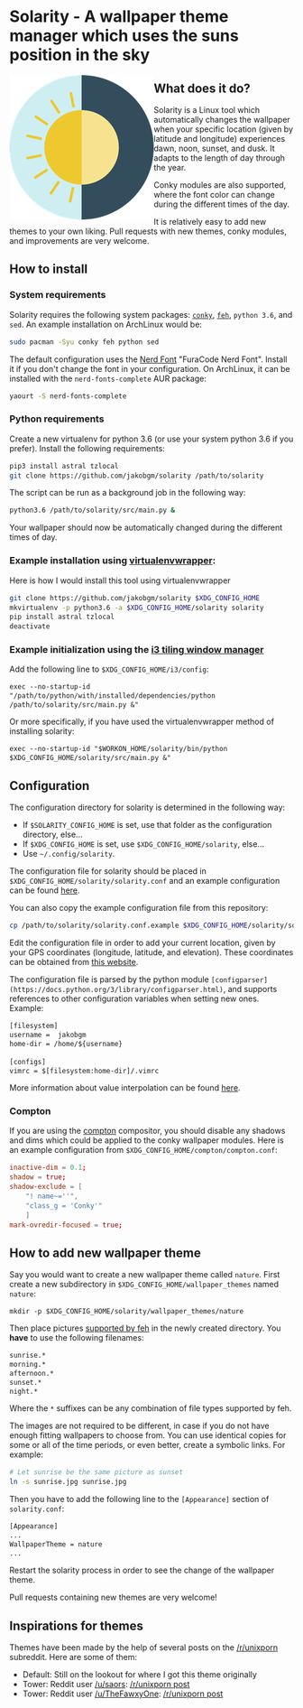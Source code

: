 # Solarity - A wallpaper theme manager which uses the suns position in the sky

<img align="left" src="solarity_logo.png">

## What does it do?
Solarity is a Linux tool which automatically changes the wallpaper when your specific location (given by latitude and longitude) experiences dawn, noon, sunset, and dusk. It adapts to the length of day through the year.

Conky modules are also supported, where the font color can change during the different times of the day.

It is relatively easy to add new themes to your own liking. Pull requests with new themes, conky modules, and improvements are very welcome.

## How to install

### System requirements
Solarity requires the following system packages: [`conky`](https://wiki.archlinux.org/index.php/Conky),  [`feh`](https://wiki.archlinux.org/index.php/feh), `python 3.6`, and `sed`. An example installation on ArchLinux would be:

```bash
sudo pacman -Syu conky feh python sed 
```

The default configuration uses the [Nerd Font](https://github.com/ryanoasis/nerd-fonts) "FuraCode Nerd Font". Install it if you don't change the font in your configuration. On ArchLinux, it can be installed with the `nerd-fonts-complete` AUR package:

```bash
yaourt -S nerd-fonts-complete
```

### Python requirements

Create a new virtualenv for python 3.6 (or use your system python 3.6 if you prefer). Install the following requirements:

```bash
pip3 install astral tzlocal
git clone https://github.com/jakobgm/solarity /path/to/solarity
```

The script can be run as a background job in the following way:

```bash
python3.6 /path/to/solarity/src/main.py &
```

Your wallpaper should now be automatically changed during the different times of day.

### Example installation using [virtualenvwrapper](https://virtualenvwrapper.readthedocs.io/en/latest/):
Here is how I would install this tool using virtualenvwrapper

```bash
git clone https://github.com/jakobgm/solarity $XDG_CONFIG_HOME
mkvirtualenv -p python3.6 -a $XDG_CONFIG_HOME/solarity solarity
pip install astral tzlocal
deactivate
```

### Example initialization using the [i3 tiling window manager](https://github.com/i3/i3)
Add the following line to `$XDG_CONFIG_HOME/i3/config`:

```config
exec --no-startup-id "/path/to/python/with/installed/dependencies/python /path/to/solarity/src/main.py &"
```

Or more specifically, if you have used the virtualenvwrapper method of installing solarity:

```config
exec --no-startup-id "$WORKON_HOME/solarity/bin/python $XDG_CONFIG_HOME/solarity/src/main.py &"
```

## Configuration
The configuration directory for solarity is determined in the following way:

* If `$SOLARITY_CONFIG_HOME` is set, use that folder as the configuration directory, else...
* If `$XDG_CONFIG_HOME` is set, use `$XDG_CONFIG_HOME/solarity`, else...
* Use `~/.config/solarity`.

The configuration file for solarity should be placed in `$XDG_CONFIG_HOME/solarity/solarity.conf` and an example configuration can be found [here](https://github.com/JakobGM/solarity/blob/master/solarity.conf.example).

You can also copy the example configuration file from this repository:

```bash
cp /path/to/solarity/solarity.conf.example $XDG_CONFIG_HOME/solarity/solarity.conf
```

Edit the configuration file in order to add your current location, given by your GPS coordinates (longitude, latitude, and elevation). These coordinates can be obtained from [this website](https://www.latlong.net/).

The configuration file is parsed by the python module `[configparser](https://docs.python.org/3/library/configparser.html)`, and supports references to other configuration variables when setting new ones. Example:

```dosini
[filesystem]
username =  jakobgm
home-dir = /home/${username}

[configs]
vimrc = $[filesystem:home-dir]/.vimrc
```

More information about value interpolation can be found [here](https://docs.python.org/3/library/configparser.html#interpolation-of-values).

### Compton
If you are using the [compton](https://github.com/chjj/compton) compositor, you should disable any shadows and dims which could be applied to the conky wallpaper modules. Here is an example configuration from `$XDG_CONFIG_HOME/compton/compton.conf`:

```conf
inactive-dim = 0.1;
shadow = true;
shadow-exclude = [
    "! name~=''",
    "class_g = 'Conky'"
    ]
mark-ovredir-focused = true;
```

## How to add new wallpaper theme
Say you would want to create a new wallpaper theme called `nature`. First create a new subdirectory in `$XDG_CONFIG_HOME/wallpaper_themes` named `nature`:

```
mkdir -p $XDG_CONFIG_HOME/solarity/wallpaper_themes/nature
```

Then place pictures [supported by feh](http://search.cpan.org/~kryde/Image-Base-Imlib2-1/lib/Image/Base/Imlib2.pm#DESCRIPTION) in the newly created directory. You **have** to use the following filenames:

```
sunrise.*
morning.*
afternoon.*
sunset.*
night.*
```

Where the `*` suffixes can be any combination of file types supported by feh.

The images are not required to be different, in case if you do not have enough fitting wallpapers to choose from. You can use identical copies for some or all of the time periods, or even better, create a symbolic links. For example:

```bash
# Let sunrise be the same picture as sunset
ln -s sunrise.jpg sunrise.jpg
```

Then you have to add the following line to the `[Appearance]` section of `solarity.conf`:

```dosini
[Appearance]
...
WallpaperTheme = nature
...
```

Restart the solarity process in order to see the change of the wallpaper theme.

Pull requests containing new themes are very welcome!

## Inspirations for themes
Themes have been made by the help of several posts on the [/r/unixporn](https://reddit.com/r/unixporn) subreddit. Here are some of them:

* Default: Still on the lookout for where I got this theme originally
* Tower: Reddit user [/u/saors](https://reddit.com/u/soars): [/r/unixporn post](https://www.reddit.com/r/Rainmeter/comments/49phkc/firewatch_chrono_first_theme_includes_parallax/?st=jcktppsn&sh=792fe302)
* Tower: Reddit user [/u/TheFawxyOne](https://reddit.com/u/soars): [/r/unixporn post](https://www.reddit.com/r/Rainmeter/comments/49fpwz/ocupdate_firewatch_parallax_theme_v150_read/?st=jcktryl8&sh=4022418b)
